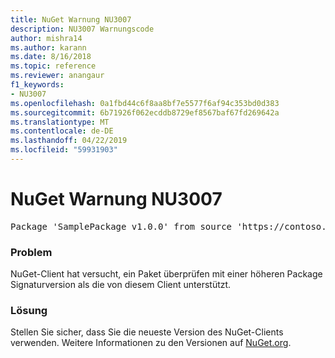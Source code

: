 ```yaml
---
title: NuGet Warnung NU3007
description: NU3007 Warnungscode
author: mishra14
ms.author: karann
ms.date: 8/16/2018
ms.topic: reference
ms.reviewer: anangaur
f1_keywords:
- NU3007
ms.openlocfilehash: 0a1fbd44c6f8aa8bf7e5577f6af94c353bd0d383
ms.sourcegitcommit: 6b71926f062ecddb8729ef8567baf67fd269642a
ms.translationtype: MT
ms.contentlocale: de-DE
ms.lasthandoff: 04/22/2019
ms.locfileid: "59931903"
---
```

# <a name="nuget-warning-nu3007"></a>NuGet Warnung NU3007

<pre>Package 'SamplePackage v1.0.0' from source 'https://contoso.com/index.json': The package signature format version is not supported. Updating your client may solve this problem.</pre>

### <a name="issue"></a>Problem

NuGet-Client hat versucht, ein Paket überprüfen mit einer höheren Package Signaturversion als die von diesem Client unterstützt.


### <a name="solution"></a>Lösung

Stellen Sie sicher, dass Sie die neueste Version des NuGet-Clients verwenden. Weitere Informationen zu den Versionen auf [NuGet.org](https://www.nuget.org/downloads).


